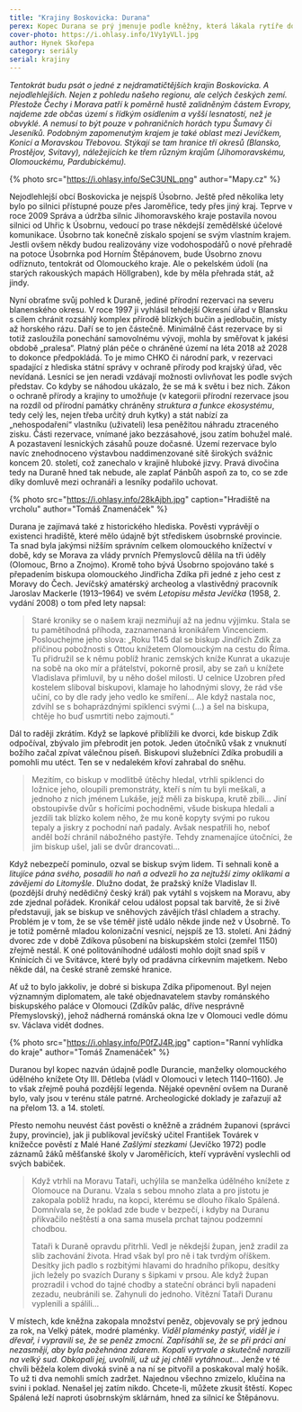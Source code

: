 ```yaml
---
title: "Krajiny Boskovicka: Durana"
perex: Kopec Durana se prý jmenuje podle kněžny, která lákala rytíře do svého hradu, kde žádný z nich nezůstal živ „du rana“. Vyzkoušeli jsme za vás a přežili; o jedné z nejdramatičtějších krajin Boskovicka píše Hynek Skořepa.
cover-photo: https://i.ohlasy.info/1Vy1yVLl.jpg
author: Hynek Skořepa
category: seriály
serial: krajiny
---
```


*Tentokrát budu psát o jedné z nejdramatičtějších krajin Boskovicka. A nejodlehlejších. Nejen z pohledu našeho regionu, ale celých českých zemí. Přestože Čechy i Morava patří k poměrně hustě zalidněným částem Evropy, najdeme zde občas území s řídkým osídlením a vyšší lesnatostí, než je obvyklé. A nemusí to být pouze v pohraničních horách typu Šumavy či Jeseníků. Podobným zapomenutým krajem je také oblast mezi Jevíčkem, Konicí a Moravskou Třebovou. Stýkají se tam hranice tří okresů (Blansko, Prostějov, Svitavy), náležejících ke třem různým krajům (Jihomoravskému, Olomouckému, Pardubickému).*

{% photo src="https://i.ohlasy.info/SeC3UNL.png" author="Mapy.cz" %}

Nejodlehlejší obcí Boskovicka je nejspíš Úsobrno. Ještě před několika lety bylo po silnici přístupné pouze přes Jaroměřice, tedy přes jiný kraj. Teprve v roce 2009 Správa a údržba silnic Jihomoravského kraje postavila novou silnici od Uhřic k Úsobrnu, vedoucí po trase někdejší zemědělské účelové komunikace. Úsobrno tak konečně získalo spojení se svým vlastním krajem. Jestli ovšem někdy budou realizovány vize vodohospodářů o nové přehradě na potoce Úsobrnka pod Horním Štěpánovem, bude Úsobrno znovu odříznuto, tentokrát od Olomouckého kraje. Ale o pekelském údolí (na starých rakouských mapách Höllgraben), kde by měla přehrada stát, až jindy.

Nyní obraťme svůj pohled k Duraně, jediné přírodní rezervaci na severu blanenského okresu. V roce 1997 ji vyhlásil tehdejší Okresní úřad v Blansku s cílem chránit rozsáhlý komplex přírodě blízkých bučin a jedlobučin, místy až horského rázu. Daří se to jen částečně. Minimálně část rezervace by si totiž zasloužila ponechání samovolnému vývoji, mohla by směřovat k jakési obdobě „pralesa“. Platný plán péče o chráněné území na léta 2018 až 2028 to dokonce předpokládá. To je mimo CHKO či národní park, v rezervaci spadající z hlediska státní správy v ochraně přírody pod krajský úřad, věc nevídaná. Lesníci se jen neradi vzdávají možnosti ovlivňovat les podle svých představ. Co kdyby se náhodou ukázalo, že se má k světu i bez nich. Zákon o ochraně přírody a krajiny to umožňuje (v kategorii přírodní rezervace jsou na rozdíl od přírodní památky chráněny *struktura a funkce ekosystému*, tedy celý les, nejen třeba určitý druh kytky) a stát nabízí za „nehospodaření“ vlastníku (uživateli) lesa peněžitou náhradu ztraceného zisku. Části rezervace, vnímané jako bezzásahové, jsou zatím bohužel malé. A pozastavení lesnických zásahů pouze dočasné. Území rezervace bylo navíc znehodnoceno výstavbou naddimenzované sítě širokých svážnic koncem 20. století, což zanechalo v krajině hluboké jizvy. Pravá divočina tedy na Duraně hned tak nebude, ale zaplať Pánbůh aspoň za to, co se zde díky domluvě mezi ochranáři a lesníky podařilo uchovat.

{% photo src="https://i.ohlasy.info/28kAjbh.jpg" caption="Hradiště na vrcholu" author="Tomáš Znamenáček" %}

Durana je zajímavá také z historického hlediska. Pověsti vyprávějí o existenci hradiště, které mělo údajně být střediskem úsobrnské provincie. Ta snad byla jakýmsi nižším správním celkem olomouckého knížectví v době, kdy se Morava za vlády prvních Přemyslovců dělila na tři úděly (Olomouc, Brno a Znojmo). Kromě toho bývá Úsobrno spojováno také s přepadením biskupa olomouckého Jindřicha Zdíka při jedné z jeho cest z Moravy do Čech. Jevíčský amatérský archeolog a vlastivědný pracovník Jaroslav Mackerle (1913–1964) ve svém *Letopisu města Jevíčka* (1958, 2. vydání 2008) o tom před lety napsal:

> Staré kroniky se o našem kraji nezmiňují až na jednu výjimku. Stala se tu pamětihodná příhoda, zaznamenaná kronikářem Vincenciem. Poslouchejme jeho slova: „Roku 1145 dal se biskup Jindřich Zdík za příčinou pobožnosti s Ottou knížetem Olomouckým na cestu do Říma. Tu přidružil se k němu poblíž hranic zemských kníže Kunrat a ukazuje na sobě na oko mír a přátelství, pokorně prosil, aby se zaň u knížete Vladislava přimluvil, by u něho došel milosti. U celnice Uzobren před kostelem sliboval biskupovi, klamaje ho lahodnými slovy, že rád vše učiní, co by dle rady jeho vedlo ke smíření… Ale když nastala noc, zdvihl se s bohaprázdnými spiklenci svými (…) a šel na biskupa, chtěje ho buď usmrtiti nebo zajmouti.“

Dál to raději zkrátím. Když se lapkové přiblížili ke dvorci, kde biskup Zdík odpočíval, zbývalo jim přebrodit jen potok. Jeden útočníků však z vnuknutí božího začal zpívat válečnou píseň. Biskupovi služebníci Zdíka probudili a pomohli mu utéct. Ten se v nedalekém křoví zahrabal do sněhu.

> Mezitím, co biskup v modlitbě útěchy hledal, vtrhli spiklenci do ložnice jeho, oloupili premonstráty, kteří s ním tu byli meškali, a jednoho z nich jménem Lukáše, jejž měli za biskupa, krutě zbili… Jiní obstoupivše dvůr s hořícími pochodněmi, všude biskupa hledali a jezdili tak blízko kolem něho, že mu koně kopyty svými po rukou tepaly a jiskry z pochodní naň padaly. Avšak nespatřili ho, neboť anděl boží chránil nábožného pastýře. Tehdy znamenajíce útočníci, že jim biskup ušel, jali se dvůr drancovati…

Když nebezpečí pominulo, ozval se biskup svým lidem. Ti sehnali koně a *litujíce pána svého, posadili ho naň a odvezli ho za nejtužší zimy oklikami a závějemi do Litomyšle*. Dlužno dodat, že pražský kníže Vladislav II. (pozdější druhý nedědičný český král) pak vytáhl s vojskem na Moravu, aby zde zjednal pořádek. Kronikář celou událost popsal tak barvitě, že si živě představuji, jak se biskup ve sněhových závějích třásl chladem a strachy. Problém je v tom, že se vše téměř jistě událo někde jinde než v Úsobrně. To je totiž poměrně mladou kolonizační vesnicí, nejspíš ze 13. století. Ani žádný dvorec zde v době Zdíkova působení na biskupském stolci (zemřel 1150) zřejmě nestál. K oné politováníhodné události mohlo dojít snad spíš v Knínicích či ve Svitávce, které byly od pradávna církevním majetkem. Nebo někde dál, na české straně zemské hranice.

Ať už to bylo jakkoliv, je dobré si biskupa Zdíka připomenout. Byl nejen významným diplomatem, ale také objednavatelem stavby románského biskupského paláce v Olomouci (Zdíkův palác, dříve nesprávně Přemyslovský), jehož nádherná románská okna lze v Olomouci vedle dómu sv. Václava vidět dodnes.

{% photo src="https://i.ohlasy.info/P0fZJ4R.jpg" caption="Ranní vyhlídka do kraje" author="Tomáš Znamenáček" %}

Duranou byl kopec nazván údajně podle Durancie, manželky olomouckého údělného knížete Oty III. Dětleba (vládl v Olomouci v letech 1140–1160). Je to však zřejmě pouhá pozdější legenda. Nějaké opevnění ovšem na Duraně bylo, valy jsou v terénu stále patrné. Archeologické doklady je zařazují až na přelom 13. a 14. století.

Přesto nemohu neuvést část pověsti o kněžně a zrádném županovi (správci župy, provincie), jak ji publikoval jevíčský učitel František Továrek v knížečce pověstí z Malé Hané *Zašlými stezkami* (Jevíčko 1972) podle záznamů žáků měšťanské školy v Jaroměřicích, kteří vyprávění vyslechli od svých babiček.

> Když vtrhli na Moravu Tataři, uchýlila se manželka údělného knížete z Olomouce na Duranu. Vzala s sebou mnoho zlata a pro jistotu je zakopala poblíž hradu, na kopci, kterému se dlouho říkalo Spálená. Domnívala se, že poklad zde bude v bezpečí, i kdyby na Duranu přikvačilo neštěstí a ona sama musela prchat tajnou podzemní chodbou.
>
> Tataři k Duraně opravdu přitrhli. Vedl je někdejší župan, jenž zradil za slib zachování života. Hrad však byl pro ně i tak tvrdým oříškem. Desítky jich padlo s rozbitými hlavami do hradního příkopu, desítky jich ležely po svazích Durany s šipkami v prsou. Ale když župan prozradil i vchod do tajné chodby a stateční obránci byli napadeni zezadu, neubránili se. Zahynuli do jednoho. Vítězní Tataři Duranu vyplenili a spálili…

V místech, kde kněžna zakopala množství peněz, objevovaly se prý jednou za rok, na Velký pátek, modré plaménky. *Viděl plaménky pastýř, viděl je i dřevař, i vypravili se, že se peněz zmocní. Zapřísáhli se, že se při práci ani nezasmějí, aby byla požehnána zdarem. Kopali vytrvale a skutečně narazili na velký sud. Obkopali jej, uvolnili, už už jej chtěli vytáhnout…* Jenže v té chvíli běžela kolem divoká svině a na ní se pitvořil a poskakoval malý hošík. To už ti dva nemohli smích zadržet. Najednou všechno zmizelo, klučina na svini i poklad. Nenašel jej zatím nikdo. Chcete-li, můžete zkusit štěstí. Kopec Spálená leží naproti úsobrnským sklárnám, hned za silnicí ke Štěpánovu.
